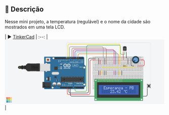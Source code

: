 ## 📝 Descrição

Nesse mini projeto, a temperatura (regulável) e o nome da cidade são mostrados em uma tela LCD.

| ▶️ [TinkerCad]() |
:--:
| ![Design](projeto05.png) |


